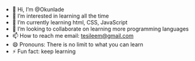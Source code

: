 - 👋 Hi, I’m @Okunlade
- 👀 I’m interested in learning all the time
- 🌱 I’m currently learning html, CSS, JavaScript
- 💞️ I’m looking to collaborate on learning more programming languages
- 📫 How to reach me email: tesileem@gmail.com
- 😄 Pronouns: There is no limit to what you can learn
- ⚡ Fun fact: keep learning

<!---
Okunlade/Okunlade is a ✨ special ✨ repository because its `README.md` (this file) appears on your GitHub profile.
You can click the Preview link to take a look at your changes.
--->
